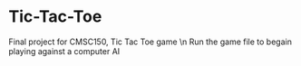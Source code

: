 # Tic-Tac-Toe
Final project for CMSC150, Tic Tac Toe game \n
Run the game file to begain playing against a computer AI
